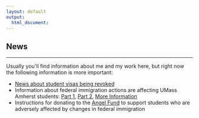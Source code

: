 ```yaml
---
layout: default
output: 
  html_document:
---
```


## News
-------

Usually you'll find information about me and my work here, but right now the following information is more important:

- [News about student visas being revoked](https://apnews.com/article/f1-visa-international-college-student-trump-9d4d900d328a0c205503c1178e70f1d5)
- Information about federal immigration actions are affecting UMass Amherst students: [Part 1](https://www.umass.edu/news/article/immigration-actions-affecting-students-umass-sponsored-visas), [Part 2](https://www.umass.edu/news/federal-actions/april6_clarification), [More Information](https://www.umass.edu/news/federal-actions)
- Instructions for donating to the [Angel Fund](https://minutefund.uma-foundation.org/project/5434) to support students who are adversely affected by changes in federal immigration
